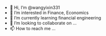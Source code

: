 - 👋 Hi, I’m @wangyixin331
- 👀 I’m interested in Finance, Economics
- 🌱 I’m currently learning financial engineering
- 💞️ I’m looking to collaborate on ...
- 📫 How to reach me ...

<!---
wangyixin331/wangyixin331 is a ✨ special ✨ repository because its `README.md` (this file) appears on your GitHub profile.
You can click the Preview link to take a look at your changes.
--->

